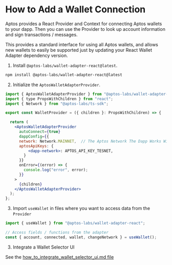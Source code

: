 # How to Add a Wallet Connection

Aptos provides a React Provider and Context for connecting Aptos wallets to your dapp. Then you can use the Provider to look up account information and sign transactions / messages.

This provides a standard interface for using all Aptos wallets, and allows new wallets to easily be supported just by updating your React Wallet Adapter dependency version.

1. Install `@aptos-labs/wallet-adapter-react@latest`.

```bash
npm install @aptos-labs/wallet-adapter-react@latest
```

2. Initialize the `AptosWalletAdapterProvider`.

```jsx
import { AptosWalletAdapterProvider } from "@aptos-labs/wallet-adapter-react";
import { type PropsWithChildren } from "react";
import { Network } from "@aptos-labs/ts-sdk";

export const WalletProvider = ({ children }: PropsWithChildren) => {

  return (
    <AptosWalletAdapterProvider
      autoConnect={true}
      dappConfig={{
      network: Network.MAINNET,  // The Aptos Network The Dapp Works With
      aptosApiKeys: {
          <dapp-network>: APTOS_API_KEY_TESNET,
        }
      }}
      onError={(error) => {
        console.log("error", error);
      }}
    >
      {children}
    </AptosWalletAdapterProvider>
  );
};
```

3. Import `useWallet` in files where you want to access data from the `Provider`

```jsx
import { useWallet } from "@aptos-labs/wallet-adapter-react";

// Access fields / functions from the adapter
const { account, connected, wallet, changeNetwork } = useWallet();
```

3. Integrate a Wallet Selector UI

See the [how_to_integrate_wallet_selector_ui.md file](./how_to_integrate_wallet_selector_ui.md)
